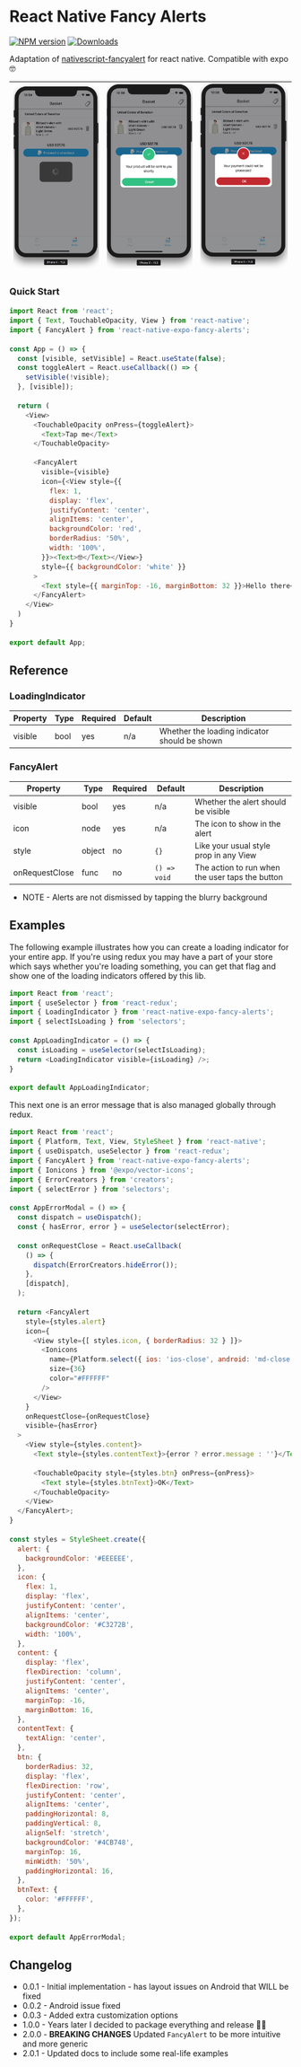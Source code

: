 # React Native Fancy Alerts

[![NPM version][npm-image]][npm-url]
[![Downloads][downloads-image]][npm-url]

[npm-image]:http://img.shields.io/npm/v/react-native-expo-fancy-alerts.svg
[npm-url]:https://npmjs.org/package/react-native-expo-fancy-alerts
[downloads-image]:http://img.shields.io/npm/dm/react-native-expo-fancy-alerts.svg

Adaptation of [nativescript-fancyalert](https://github.com/NathanWalker/nativescript-fancyalert) for react native. Compatible with expo 🤓

| ![Screenshot loading](screenshots/loading.png) | ![Screenshot success](screenshots/success.png) | ![Screenshot error](screenshots/error.png) |
| ---------------------------------------------- | ---------------------------------------------- | ------------------------------------------ |

### Quick Start

```javascript
import React from 'react';
import { Text, TouchableOpacity, View } from 'react-native';
import { FancyAlert } from 'react-native-expo-fancy-alerts';

const App = () => {
  const [visible, setVisible] = React.useState(false);
  const toggleAlert = React.useCallback(() => {
    setVisible(!visible);
  }, [visible]);

  return (
    <View>
      <TouchableOpacity onPress={toggleAlert}>
        <Text>Tap me</Text>
      </TouchableOpacity>

      <FancyAlert
        visible={visible}
        icon={<View style={{
          flex: 1,
          display: 'flex',
          justifyContent: 'center',
          alignItems: 'center',
          backgroundColor: 'red',
          borderRadius: '50%',
          width: '100%',
        }}><Text>🤓</Text></View>}
        style={{ backgroundColor: 'white' }}
      >
        <Text style={{ marginTop: -16, marginBottom: 32 }}>Hello there</Text>
      </FancyAlert>
    </View>
  )
}

export default App;
```

## Reference

### LoadingIndicator

| Property | Type | Required | Default | Description                                   |
| -------- | ---- | -------- | ------- | --------------------------------------------- |
| visible  | bool | yes      | n/a     | Whether the loading indicator should be shown |

### FancyAlert

| Property       | Type   | Required | Default      | Description                                            |
| -------------- | ------ | -------- | ------------ | ------------------------------------------------------ |
| visible        | bool   | yes      | n/a          | Whether the alert should be visible                    |
| icon           | node   | yes      | n/a          | The icon to show in the alert                          |
| style          | object | no       | `{}`         | Like your usual style prop in any View                 |
| onRequestClose | func   | no       | `() => void` | The action to run when the user taps the button        |

* NOTE -
  Alerts are not dismissed by tapping the blurry background

## Examples

The following example illustrates how you can create a loading indicator for your entire app.
If you're using redux you may have a part of your store which says whether you're loading something,
you can get that flag and show one of the loading indicators offered by this lib.

```javascript
import React from 'react';
import { useSelector } from 'react-redux';
import { LoadingIndicator } from 'react-native-expo-fancy-alerts';
import { selectIsLoading } from 'selectors';

const AppLoadingIndicator = () => {
  const isLoading = useSelector(selectIsLoading);
  return <LoadingIndicator visible={isLoading} />;
}

export default AppLoadingIndicator;
```

This next one is an error message that is also managed globally through redux.

```javascript
import React from 'react';
import { Platform, Text, View, StyleSheet } from 'react-native';
import { useDispatch, useSelector } from 'react-redux';
import { FancyAlert } from 'react-native-expo-fancy-alerts';
import { Ionicons } from '@expo/vector-icons';
import { ErrorCreators } from 'creators';
import { selectError } from 'selectors';

const AppErrorModal = () => {
  const dispatch = useDispatch();
  const { hasError, error } = useSelector(selectError);

  const onRequestClose = React.useCallback(
    () => {
      dispatch(ErrorCreators.hideError());
    },
    [dispatch],
  );

  return <FancyAlert
    style={styles.alert}
    icon={
      <View style={[ styles.icon, { borderRadius: 32 } ]}>
        <Ionicons
          name={Platform.select({ ios: 'ios-close', android: 'md-close' })}
          size={36}
          color="#FFFFFF"
        />
      </View>
    }
    onRequestClose={onRequestClose}
    visible={hasError}
  >
    <View style={styles.content}>
      <Text style={styles.contentText}>{error ? error.message : ''}</Text>

      <TouchableOpacity style={styles.btn} onPress={onPress}>
        <Text style={styles.btnText}>OK</Text>
      </TouchableOpacity>
    </View>
  </FancyAlert>;
}

const styles = StyleSheet.create({
  alert: {
    backgroundColor: '#EEEEEE',
  },
  icon: {
    flex: 1,
    display: 'flex',
    justifyContent: 'center',
    alignItems: 'center',
    backgroundColor: '#C3272B',
    width: '100%',
  },
  content: {
    display: 'flex',
    flexDirection: 'column',
    justifyContent: 'center',
    alignItems: 'center',
    marginTop: -16,
    marginBottom: 16,
  },
  contentText: {
    textAlign: 'center',
  },
  btn: {
    borderRadius: 32,
    display: 'flex',
    flexDirection: 'row',
    justifyContent: 'center',
    alignItems: 'center',
    paddingHorizontal: 8,
    paddingVertical: 8,
    alignSelf: 'stretch',
    backgroundColor: '#4CB748',
    marginTop: 16,
    minWidth: '50%',
    paddingHorizontal: 16,
  },
  btnText: {
    color: '#FFFFFF',
  },
});

export default AppErrorModal;

```

## Changelog

* 0.0.1 - Initial implementation - has layout issues on Android that WILL be fixed
* 0.0.2 - Android issue fixed
* 0.0.3 - Added extra customization options
* 1.0.0 - Years later I decided to package everything and release 🎉🥳
* 2.0.0 - **BREAKING CHANGES** Updated `FancyAlert` to be more intuitive and more generic
* 2.0.1 - Updated docs to include some real-life examples
